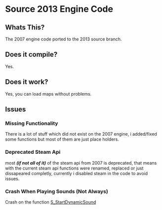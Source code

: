 # Source 2013 Engine Code
## Whats This?
The 2007 engine code ported to the 2013 source branch.
## Does it compile?
Yes.
## Does it work?
Yes, you can load maps without problems.
## Issues
### Missing Functionality
There is a lot of stuff which did not exist on the 2007 engine, i added/fixed some functions but most of them are just place holders.
### Deprecated Steam Api
most ***(if not all of it)*** of the steam api from 2007 is deprecated, that means with the current steam api functions were renamed, replaced or just dissapeared completly, currently i disabled steam in the code to avoid issues.
### Crash When Playing Sounds (Not Always)
Crash on the function [S_StartDynamicSound](engine/audio/private/gameinterface.cpp#L5181)
